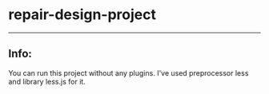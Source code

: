 ﻿# repair-design-project
-----
## Info:

You can run this project without any plugins. 
I've used preprocessor less and library less.js for it. 